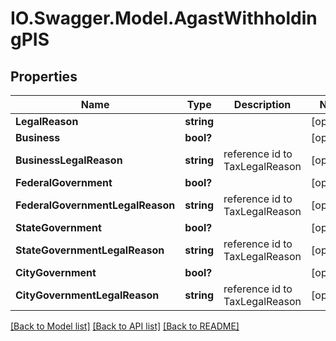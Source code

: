 # IO.Swagger.Model.AgastWithholdingPIS
## Properties

Name | Type | Description | Notes
------------ | ------------- | ------------- | -------------
**LegalReason** | **string** |  | [optional] 
**Business** | **bool?** |  | [optional] 
**BusinessLegalReason** | **string** | reference id to TaxLegalReason | [optional] 
**FederalGovernment** | **bool?** |  | [optional] 
**FederalGovernmentLegalReason** | **string** | reference id to TaxLegalReason | [optional] 
**StateGovernment** | **bool?** |  | [optional] 
**StateGovernmentLegalReason** | **string** | reference id to TaxLegalReason | [optional] 
**CityGovernment** | **bool?** |  | [optional] 
**CityGovernmentLegalReason** | **string** | reference id to TaxLegalReason | [optional] 

[[Back to Model list]](../README.md#documentation-for-models) [[Back to API list]](../README.md#documentation-for-api-endpoints) [[Back to README]](../README.md)

